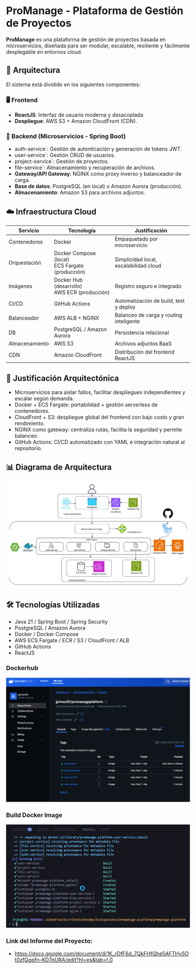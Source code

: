 # ProManage - Plataforma de Gestión de Proyectos

**ProManage** es una plataforma de gestión de proyectos basada en microservicios, diseñada para ser modular, escalable, resiliente y fácilmente desplegable en entornos cloud.

## 🧩 Arquitectura

El sistema está dividido en los siguientes componentes:

### 🖥️ Frontend
- **ReactJS**: Interfaz de usuario moderna y desacoplada.
- **Despliegue**: AWS S3 + Amazon CloudFront (CDN).

### 🧠 Backend (Microservicios - Spring Boot)
- auth-service`: Gestión de autenticación y generación de tokens JWT.
- user-service`: Gestión CRUD de usuarios.
- project-service`: Gestión de proyectos.
- file-service`: Almacenamiento y recuperación de archivos.
- **Gateway/API Gateway**: NGINX como proxy inverso y balanceador de carga.
- **Base de datos**: PostgreSQL (en local) o Amazon Aurora (producción).
- **Almacenamiento**: Amazon S3 para archivos adjuntos.

## ☁️ Infraestructura Cloud

| Servicio         | Tecnología               | Justificación |
|------------------|--------------------------|---------------|
| Contenedores     | Docker                   | Empaquetado por microservicio |
| Orquestación     | Docker Compose (local)<br>ECS Fargate (producción) | Simplicidad local, escalabilidad cloud |
| Imágenes         | Docker Hub (desarrollo)<br>AWS ECR (producción) | Registro seguro e integrado |
| CI/CD            | GitHub Actions           | Automatización de build, test y deploy |
| Balanceador      | AWS ALB + NGINX          | Balanceo de carga y routing inteligente |
| DB               | PostgreSQL / Amazon Aurora | Persistencia relacional |
| Almacenamiento   | AWS S3                   | Archivos adjuntos BaaS |
| CDN              | Amazon CloudFront        | Distribución del frontend ReactJS |

## 🧠 Justificación Arquitectónica

- Microservicios para aislar fallos, facilitar despliegues independientes y escalar según demanda.
- Docker + ECS Fargate: portabilidad + gestión serverless de contenedores.
- CloudFront + S3: despliegue global del frontend con bajo costo y gran rendimiento.
- NGINX como gateway: centraliza rutas, facilita la seguridad y permite balanceo.
- GitHub Actions: CI/CD automatizado con YAML e integración natural al repositorio.

## 📊 Diagrama de Arquitectura

![alt text](images/ArqPromanage.jpeg)

## 🛠️ Tecnologías Utilizadas

- Java 21 / Spring Boot / Spring Security
- PostgreSQL / Amazon Aurora
- Docker / Docker Compose
- AWS ECS Fargate / ECR / S3 / CloudFront / ALB
- GitHub Actions
- ReactJS

### Dockerhub

![alt text](images/dockerhub.png)

### Build Docker Image

![alt text](images/buildDockerCompose.png)

### Link del Informe del Proyecto:

- https://docs.google.com/document/d/1K_rDfF6d_7QkFHfQhe5AFTHy5Ot0zfQgpfn-KD7qURA/edit?hl=es&tab=t.0